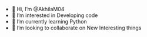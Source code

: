 - 👋 Hi, I’m @AkhilaM04
- 👀 I’m interested in Developing code
- 🌱 I’m currently learning Python
- 💞️ I’m looking to collaborate on New Interesting things


<!---
AkhilaM04/AkhilaM04 is a ✨ special ✨ repository because its `README.md` (this file) appears on your GitHub profile.
You can click the Preview link to take a look at your changes.
--->
